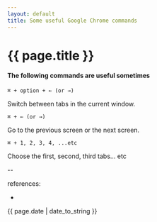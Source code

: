 ```yaml
---
layout: default
title: Some useful Google Chrome commands
---
```

# {{ page.title }}

#### The following commands are useful sometimes

```
⌘ + option + ← (or →)
```

Switch between tabs in the current window.

```
⌘ + ← (or →)
```

Go to the previous screen or the next screen.

```
⌘ + 1, 2, 3, 4, ...etc
```

Choose the first, second, third tabs... etc

--

references:

* []()

{{ page.date | date_to_string }}
